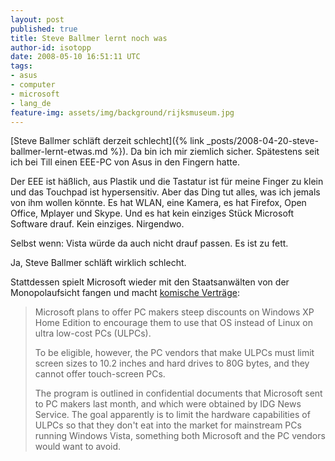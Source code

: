 ```yaml
---
layout: post
published: true
title: Steve Ballmer lernt noch was
author-id: isotopp
date: 2008-05-10 16:51:11 UTC
tags:
- asus
- computer
- microsoft
- lang_de
feature-img: assets/img/background/rijksmuseum.jpg
---
```

[Steve Ballmer schläft derzeit schlecht]({% link _posts/2008-04-20-steve-ballmer-lernt-etwas.md %}).
Da bin ich mir ziemlich sicher. Spätestens seit ich bei Till einen EEE-PC
von Asus in den Fingern hatte.

Der EEE ist häßlich, aus Plastik und die Tastatur ist für meine Finger zu
klein und das Touchpad ist hypersensitiv. Aber das Ding tut alles, was ich
jemals von ihm wollen könnte. Es hat WLAN, eine Kamera, es hat Firefox, Open
Office, Mplayer und Skype. Und es hat kein einziges Stück Microsoft Software
drauf. Kein einziges. Nirgendwo.

Selbst wenn: Vista würde da auch nicht drauf passen. Es ist zu fett.

Ja, Steve Ballmer schläft wirklich schlecht.

Stattdessen spielt Microsoft wieder mit den Staatsanwälten von der
Monopolaufsicht fangen und macht 
[komische Verträge](http://www.pcworld.com/businesscenter/article/145719/microsoft_to_limit_capabilities_of_cheap_laptops.html):

> Microsoft plans to offer PC makers steep discounts on Windows XP Home
> Edition to encourage them to use that OS instead of Linux on ultra
> low-cost PCs (ULPCs). 
> 
> To be eligible, however, the PC vendors that make ULPCs must limit screen
> sizes to 10.2 inches and hard drives to 80G bytes, and they cannot offer
> touch-screen PCs.
> 
> The program is outlined in confidential documents that Microsoft sent to
> PC makers last month, and which were obtained by IDG News Service. The
> goal apparently is to limit the hardware capabilities of ULPCs so that
> they don't eat into the market for mainstream PCs running Windows Vista,
> something both Microsoft and the PC vendors would want to avoid.
